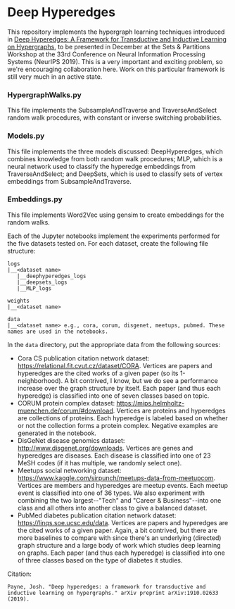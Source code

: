 # Deep Hyperedges
This repository implements the hypergraph learning techniques introduced in [Deep Hyperedges: A Framework for Transductive and Inductive Learning on Hypergraphs](https://arxiv.org/abs/1910.02633), to be presented in December at the Sets & Partitions Workshop at the 33rd Conference on Neural Information Processing Systems (NeurIPS 2019). This is a very important and exciting problem, so we're encouraging collaboration here. Work on this particular framework is still very much in an active state.

### HypergraphWalks.py
This file implements the SubsampleAndTraverse and TraverseAndSelect random walk procedures, with constant or inverse switching probabilities. 

### Models.py
This file implements the three models discussed: DeepHyperedges, which combines knowledge from both random walk procedures; MLP, which is a neural network used to classify the hyperedge embeddings from TraverseAndSelect; and DeepSets, which is used to classify sets of vertex embeddings from SubsampleAndTraverse.

### Embeddings.py
This file implements Word2Vec using gensim to create embeddings for the random walks.

Each of the Jupyter notebooks implement the experiments performed for the five datasets tested on. For each dataset, create the following file structure:

```
logs
|__<dataset name>
   |__deephyperedges_logs
   |__deepsets_logs
   |__MLP_logs

weights
|__<dataset name>

data
|__<dataset name> e.g., cora, corum, disgenet, meetups, pubmed. These names are used in the notebooks.
```
In the `data` directory, put the appropriate data from the following sources:
- Cora CS publication citation network dataset: https://relational.fit.cvut.cz/dataset/CORA. Vertices are papers and hyperedges are the cited works of a given paper (so its 1-neighborhood). A bit contrived, I know, but we do see a performance increase over the graph structure by itself. Each paper (and thus each hyperedge) is classified into one of seven classes based on topic.
- CORUM protein complex dataset: https://mips.helmholtz-muenchen.de/corum/#download. Vertices are proteins and hyperedges are collections of proteins. Each hyperedge is labeled based on whether or not the collection forms a protein complex. Negative examples are generated in the notebook.
- DisGeNet disease genomics dataset: http://www.disgenet.org/downloads. Vertices are genes and hyperedges are diseases. Each disease is classified into one of 23 MeSH codes (if it has multiple, we randomly select one).
- Meetups social networking dataset: https://www.kaggle.com/sirpunch/meetups-data-from-meetupcom. Vertices are members and hyperedges are meetup events. Each meetup event is classified into one of 36 types. We also experiment with combining the two largest--"Tech" and "Career & Business"--into one class and all others into another class to give a balanced dataset.
- PubMed diabetes publication citation network dataset: https://linqs.soe.ucsc.edu/data. Vertices are papers and hyperedges are the cited works of a given paper. Again, a bit contrived, but there are more baselines to compare with since there's an underlying (directed) graph structure and a large body of work which studies deep learning on graphs. Each paper (and thus each hyperedge) is classified into one of three classes based on the type of diabetes it studies.

Citation:
```
Payne, Josh. "Deep hyperedges: a framework for transductive and inductive learning on hypergraphs." arXiv preprint arXiv:1910.02633 (2019).
```

